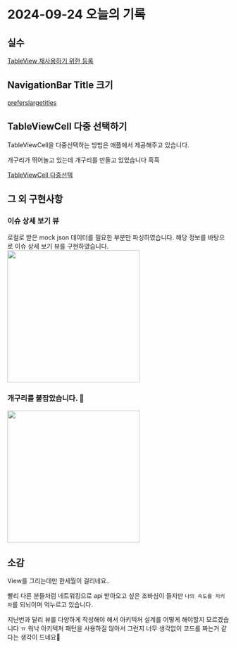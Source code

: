 # 2024-09-24 오늘의 기록

## 실수

[TableView 재사용하기 위한 등록](../Swift/UITableView.md/#tableviewregister)

## NavigationBar Title 크기

[preferslargetitles](../Swift/NavigationController.md/#preferslargetitles)

## TableViewCell 다중 선택하기

TableViewCell을 다중선택하는 방법은 애플에서 제공해주고 있습니다.

개구리가 뛰어놀고 있는데 개구리를 만들고 있었습니다 흑흑

[TableViewCell 다중선택](../Swift/UITableView.md/#tableviewcell-다중-선택)

## 그 외 구현사항

### 이슈 상세 보기 뷰

로컬로 받은 mock json 데이터를 필요한 부분만 파싱하였습니다.
해당 정보를 바탕으로 이슈 상세 보기 뷰를 구현하였습니다.
<img src="https://i.imgur.com/dgLRAFP.gif" width="300" />

### 개구리를 붙잡았습니다. 🐸

<img src="https://i.imgur.com/833r9TF.gif" width="300" />

## 소감

View를 그리는데만 한세월이 걸리네요..

빨리 다른 분들처럼 네트워킹으로 api 받아오고 싶은 조바심이 들지만 `나의 속도를 지키자`를 되뇌이며 억누르고 있습니다.

지난번과 달리 뷰를 다양하게 작성해야 해서 아키텍처 설계를 어떻게 해야할지 모르겠습니다 ㅠ
워낙 아키텍처 패턴을 사용하질 않아서 그런지 너무 생각없이 코드를 짜는거 같다는 생각이 드네요💩
